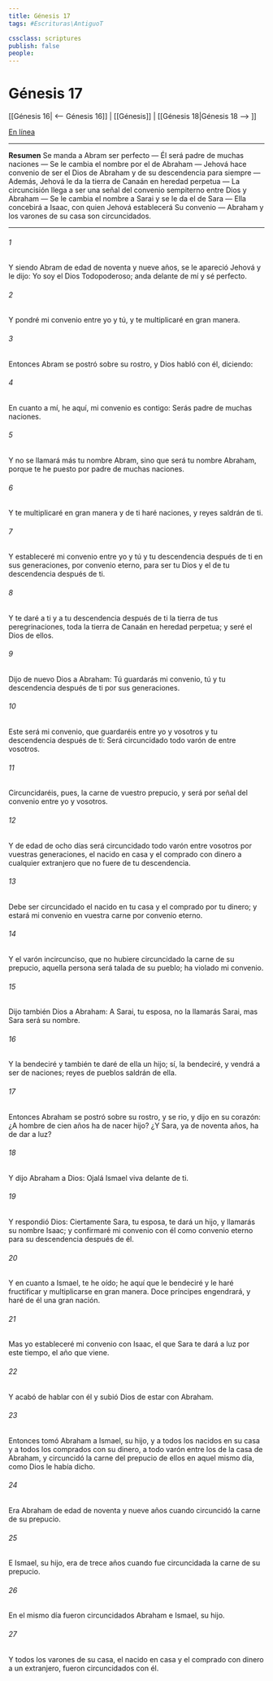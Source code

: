 ```yaml
---
title: Génesis 17
tags: #Escrituras\AntiguoT

cssclass: scriptures
publish: false
people:
---
```


# Génesis 17
[[Génesis 16| <-- Génesis 16]] | [[Génesis]] | [[Génesis 18|Génesis 18 --> ]]

[En línea](https://churchofjesuschrist.org/study/scriptures/ot/gen/17?lang=spa)

---
__Resumen__
Se manda a Abram ser perfecto — Él será padre de muchas naciones — Se le cambia el nombre por el de Abraham — Jehová hace convenio de ser el Dios de Abraham y de su descendencia para siempre — Además, Jehová le da la tierra de Canaán en heredad perpetua — La circuncisión llega a ser una señal del convenio sempiterno entre Dios y Abraham — Se le cambia el nombre a Sarai y se le da el de Sara — Ella concebirá a Isaac, con quien Jehová establecerá Su convenio — Abraham y los varones de su casa son circuncidados.

---
###### 1 
Y siendo Abram de edad de noventa y nueve años, se le apareció Jehová y le dijo: Yo soy el Dios Todopoderoso; anda delante de mí y sé perfecto.

###### 2 
Y pondré mi convenio entre yo y tú, y te multiplicaré en gran manera.

###### 3 
Entonces Abram se postró sobre su rostro, y Dios habló con él, diciendo:

###### 4 
En cuanto a mí, he aquí, mi convenio es contigo: Serás padre de muchas naciones.

###### 5 
Y no se llamará más tu nombre Abram, sino que será tu nombre Abraham, porque te he puesto por padre de muchas naciones.

###### 6 
Y te multiplicaré en gran manera y de ti haré naciones, y reyes saldrán de ti.

###### 7 
Y estableceré mi convenio entre yo y tú y tu descendencia después de ti en sus generaciones, por convenio eterno, para ser tu Dios y el de tu descendencia después de ti.

###### 8 
Y te daré a ti y a tu descendencia después de ti la tierra de tus peregrinaciones, toda la tierra de Canaán en heredad perpetua; y seré el Dios de ellos.

###### 9 
Dijo de nuevo Dios a Abraham: Tú guardarás mi convenio, tú y tu descendencia después de ti por sus generaciones.

###### 10 
Este será mi convenio, que guardaréis entre yo y vosotros y tu descendencia después de ti: Será circuncidado todo varón de entre vosotros.

###### 11 
Circuncidaréis, pues, la carne de vuestro prepucio, y será por señal del convenio entre yo y vosotros.

###### 12 
Y de edad de ocho días será circuncidado todo varón entre vosotros por vuestras generaciones, el nacido en casa y el comprado con dinero a cualquier extranjero que no fuere de tu descendencia.

###### 13 
Debe ser circuncidado el nacido en tu casa y el comprado por tu dinero; y estará mi convenio en vuestra carne por convenio eterno.

###### 14 
Y el varón incircunciso, que no hubiere circuncidado la carne de su prepucio, aquella persona será talada de su pueblo; ha violado mi convenio.

###### 15 
Dijo también Dios a Abraham: A Sarai, tu esposa, no la llamarás Sarai, mas Sara será su nombre.

###### 16 
Y la bendeciré y también te daré de ella un hijo; sí, la bendeciré, y vendrá a ser  de naciones; reyes de pueblos saldrán de ella.

###### 17 
Entonces Abraham se postró sobre su rostro, y se rio, y dijo en su corazón: ¿A hombre de cien años ha de nacer hijo? ¿Y Sara, ya de noventa años, ha de dar a luz?

###### 18 
Y dijo Abraham a Dios: Ojalá Ismael viva delante de ti.

###### 19 
Y respondió Dios: Ciertamente Sara, tu esposa, te dará un hijo, y llamarás su nombre Isaac; y confirmaré mi convenio con él como convenio eterno para su descendencia después de él.

###### 20 
Y en cuanto a Ismael,  te he oído; he aquí que le bendeciré y le haré fructificar y multiplicarse en gran manera. Doce príncipes engendrará, y haré de él una gran nación.

###### 21 
Mas yo estableceré mi convenio con Isaac, el que Sara te dará a luz por este tiempo, el año que viene.

###### 22 
Y acabó de hablar con él y subió Dios de estar con Abraham.

###### 23 
Entonces tomó Abraham a Ismael, su hijo, y a todos los  nacidos en su casa y a todos los comprados con su dinero, a todo varón entre los de la casa de Abraham, y circuncidó la carne del prepucio de ellos en aquel mismo día, como Dios le había dicho.

###### 24 
Era Abraham de edad de noventa y nueve años cuando circuncidó la carne de su prepucio.

###### 25 
E Ismael, su hijo, era de trece años cuando fue circuncidada la carne de su prepucio.

###### 26 
En el mismo día fueron circuncidados Abraham e Ismael, su hijo.

###### 27 
Y todos los varones de su casa, el  nacido en casa y el comprado con dinero a un extranjero, fueron circuncidados con él.

